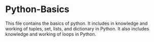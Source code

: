 # Python-Basics
This file contains the basics of python. It includes in knowledge and working of tuples, set, lists, and dictionary in Python.
It also includes knowledge and working of loops in Python.
